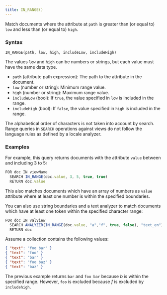 ```yaml
---
title: IN_RANGE()
---
```


Match documents where the attribute at `path` is greater than (or equal to) `low` and less than (or equal to) `high`.

### Syntax

`IN_RANGE(path, low, high, includeLow, includeHigh)`

The values `low` and `high` can be numbers or strings, but each value must have the same data type.

- `path` (attribute path expression): The path to the attribute in the document.
- `low` (number or string): Minimum range value.
- `high` (number or string): Maximum range value.
- `includeLow` (bool): If `true`, the value specified in `low` is included in the range.
- `includeHigh` (bool): If `false`, the value specified in `high` is included in the range.

The alphabetical order of characters is not taken into account by search. Range queries in `SEARCH` operations against views do not follow the language rules as defined by a locale analyzer.

### Examples

For example, this query returns documents with the attribute `value` between and including 3 to 5:

```js
FOR doc IN viewName
  SEARCH IN_RANGE(doc.value, 3, 5, true, true)
  RETURN doc.value
```

This also matches documents which have an array of numbers as `value` attribute where at least one number is within the specified boundaries.

You can also use string boundaries and a text analyzer to match documents which have at least one token within the specified character range:

```js
FOR doc IN valView
  SEARCH ANALYZER(IN_RANGE(doc.value, "a","f", true, false), "text_en")
  RETURN doc
```

Assume a collection contains the following values:

```json
{ "text": "foo bar" }
{ "text": "foo" }
{ "text": "bar" }
{ "text": "foo baz" }
{ "text": "baz" }
```

The previous example returns `bar` and `foo bar` because _b_ is within the specified range. However, `foo` is excluded because _f_ is excluded by `includehigh`.